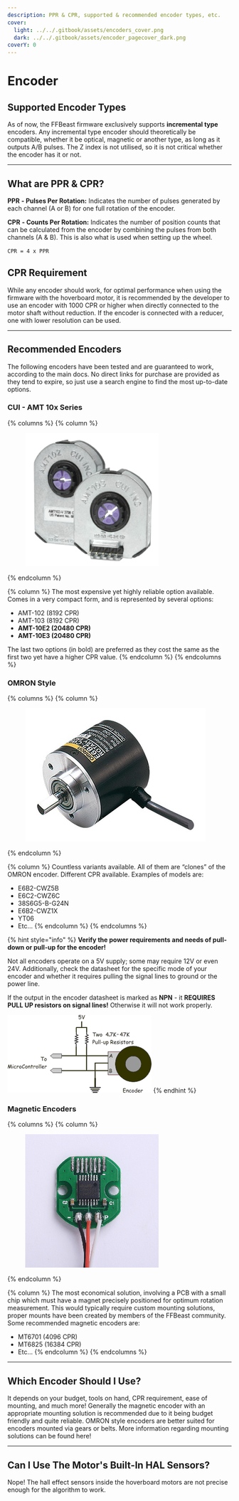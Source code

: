 ```yaml
---
description: PPR & CPR, supported & recommended encoder types, etc.
cover:
  light: ../../.gitbook/assets/encoders_cover.png
  dark: ../../.gitbook/assets/encoder_pagecover_dark.png
coverY: 0
---
```


# Encoder

## Supported Encoder Types

As of now, the FFBeast firmware exclusively supports **incremental type** encoders. Any incremental type encoder should theoretically be compatible, whether it be optical, magnetic or another type, as long as it outputs A/B pulses. The Z index is not utilised, so it is not critical whether the encoder has it or not.

***

## What are PPR & CPR?

**PPR** **- Pulses Per Rotation:** Indicates the number of pulses generated by each channel (A or B) for one full rotation of the encoder.

**CPR** **- Counts Per Rotation:** Indicates the number of position counts that can be calculated from the encoder by combining the pulses from both channels (A & B). This is also what is used when setting up the wheel.

```
CPR = 4 x PPR
```

## CPR Requirement

While any encoder should work, for optimal performance when using the firmware with the hoverboard motor, it is recommended by the developer to use an encoder with 1000 CPR or higher when directly connected to the motor shaft without reduction. If the encoder is connected with a reducer, one with lower resolution can be used.

***

## Recommended Encoders

The following encoders have been tested and are guaranteed to work, according to the main docs. No direct links for purchase are provided as they tend to expire, so just use a search engine to find the most up-to-date options.

### CUI - AMT 10x Series

{% columns %}
{% column %}
<figure><img src="../../.gitbook/assets/AMT 10x Encoder.png" alt=""><figcaption></figcaption></figure>
{% endcolumn %}

{% column %}
The most expensive yet highly reliable option available. Comes in a very compact form, and is represented by several options:

* AMT-102 (8192 CPR)
* AMT-103 (8192 CPR)
* **AMT-10E2 (20480 CPR)**
* **AMT-10E3 (20480 CPR)**

The last two options (in bold) are preferred as they cost the same as the first two yet have a higher CPR value.
{% endcolumn %}
{% endcolumns %}

### OMRON Style

{% columns %}
{% column %}
<figure><img src="../../.gitbook/assets/omronencoder.jpg" alt=""><figcaption></figcaption></figure>
{% endcolumn %}

{% column %}
Countless variants available. All of them are “clones” of the OMRON encoder. Different CPR available. Examples of models are:

* E6B2-CWZ5B
* E6C2-CWZ6C
* 38S6G5-B-G24N
* E6B2-CWZ1X
* YT06
* Etc…
{% endcolumn %}
{% endcolumns %}

{% hint style="info" %}
**Verify the power requirements and needs of pull-down or pull-up for the encoder!**

Not all encoders operate on a 5V supply; some may require 12V or even 24V. Additionally, check the datasheet for the specific mode of your encoder and whether it requires pulling the signal lines to ground or the power line.

If the output in the encoder datasheet is marked as **NPN** - it **REQUIRES PULL UP resistors on signal lines!** Otherwise it will not work properly.

<img src="../../.gitbook/assets/encoder-circuit.gif" alt="" data-size="original">
{% endhint %}

### Magnetic Encoders

{% columns %}
{% column %}
<figure><img src="../../.gitbook/assets/image (1) (1).png" alt=""><figcaption></figcaption></figure>
{% endcolumn %}

{% column %}
The most economical solution, involving a PCB with a small chip which must have a magnet precisely positioned for optimum rotation measurement. This would typically require custom mounting solutions, proper mounts have been created by members of the FFBeast community. Some recommended magnetic encoders are:

* MT6701 (4096 CPR)
* MT6825 (16384 CPR)
* Etc...
{% endcolumn %}
{% endcolumns %}

***

## Which Encoder Should I Use?

It depends on your budget, tools on hand, CPR requirement, ease of mounting, and much more! Generally the magnetic encoder with an appropriate mounting solution is recommended due to it being budget friendly and quite reliable. OMRON style encoders are better suited for encoders mounted via gears or belts. More information regarding mounting solutions can be found here!

***

## Can I Use The Motor's Built-In HAL Sensors?

Nope! The hall effect sensors inside the hoverboard motors are not precise enough for the algorithm to work.
